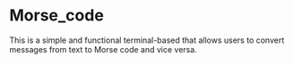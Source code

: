 # Morse_code
This is a simple and functional terminal-based that allows users to convert messages from text to Morse code and vice versa.
